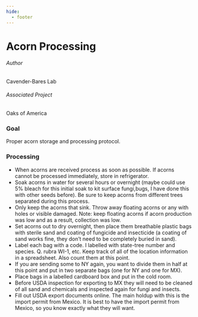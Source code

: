 ```yaml
---
hide:
  - footer
---
```


# Acorn Processing

###### Author 
Cavender-Bares Lab

###### Associated Project
Oaks of America

### Goal

Proper acorn storage and processing protocol.

### Processing

-   When acorns are received process as soon as possible. If acorns
    cannot be processed immediately, store in refrigerator.  
-   Soak acorns in water for several hours or overnight (maybe could use
    5% bleach for this initial soak to kit surface fungi,bugs, I have
    done this with other seeds before). Be sure to keep acorns from
    different trees separated during this process.
-   Only keep the acorns that sink. Throw away floating acorns or any
    with holes or visible damaged. Note: keep floating acorns if acorn
    production was low and as a result, collection was low.
-   Set acorns out to dry overnight, then place them breathable plastic
    bags with sterile sand and coating of fungicide and insecticide (a
    coating of sand works fine, they don’t need to be completely buried
    in sand).
-   Label each bag with a code. I labelled with state-tree number and
    species. Q. rubra WI-1, etc. Keep track of all of the location
    information in a spreadsheet. Also count them at this point.
-   If you are sending some to NY again, you want to divide them in half
    at this point and put in two separate bags (one for NY and one for
    MX).  
-   Place bags in a labelled cardboard box and put in the cold room.
-   Before USDA inspection for exporting to MX they will need to be
    cleaned of all sand and chemicals and inspected again for fungi and
    insects.
-   Fill out USDA export documents online. The main holdup with this is
    the import permit from Mexico. It is best to have the import permit
    from Mexico, so you know exactly what they will want.
